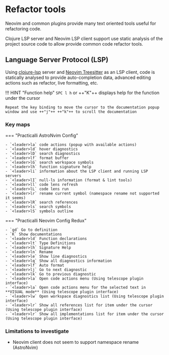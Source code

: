 # Refactor tools

Neovim and common plugins provide many text oriented tools useful for refactoring code.

Clojure LSP server and Neovim LSP client support use static analysis of the project source code to allow provide common code refactor tools.

## Language Server Protocol (LSP)

Using [clojure-lsp](https://clojure-lsp.io/) server and [Neovim Treesitter](https://tree-sitter.github.io/tree-sitter/) as an LSP client, code is statically analysed to provide auto-completion data, advanced editing actions such as refactor, live formatting, etc.

!!! HINT "Function help"
    `SPC l h` or ++"K"++ displays help for the function under the cursor

    Repeat the key binding to move the cursor to the documentation popup window and use ++"j"++ ++"k"++ to scroll the documentation


### Key maps

=== "Practicalli AstroNvim Config"

    - `<leader>la` code actions (popup with available actions)
    - `<leader>ld` hover diagnostics
    - `<leader>lD` search diagnostics
    - `<leader>lf` format buffer
    - `<leader>lG` search workspace symbols
    - `<leader>lh` function signature help
    - `<leader>li` information about the LSP client and running LSP servers
    - `<leader>lI` null-ls information (format & lint tools)
    - `<leader>ll` code lens refresh
    - `<leader>lL` code lens run
    - `<leader>lr` rename current symbol (namespace rename not supported it seems)
    - `<leader>lR` search references
    - `<leader>ls` search symbols
    - `<leader>lS` symbols outline

=== "Practicalli Neovim Config Redux"

    - `gd` Go to definition
    - `K` Show documentations
    - `<leader>ld` Function declarations
    - `<leader>lt` Type Definitions
    - `<leader>lh` Signature Help
    - `<leader>ln` Rename
    - `<leader>le` Show line diagnostics
    - `<leader>lq` Show all diagnostics information
    - `<leader>lf` Auto format
    - `<leader>lj` Go to next diagnostic
    - `<leader>lk` Go to previous diagnostic
    - `<leader>la` Open code actions menu (Using telescope plugin interface)
    - `<leader>la` Open code actions menu for the selected text in **VISUAL mode** (Using telescope plugin interface)
    - `<leader>lw` Open workspace diagnostics list (Using telescope plugin interface)
    - `<leader>lr` Show all references list for item under the cursor (Using telescope plugin interface)
    - `<leader>lr` Show all implementations list for item under the cursor (Using telescope plugin interface)


### Limitations to investigate

* Neovim client does not seem to support namespace rename (AstroNvim)
